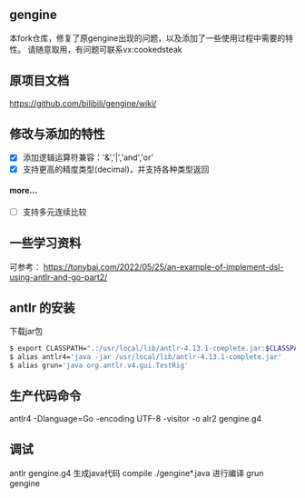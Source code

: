 ## gengine
本fork仓库，修复了原gengine出现的问题，以及添加了一些使用过程中需要的特性。
请随意取用，有问题可联系vx:cookedsteak

## 原项目文档
https://github.com/bilibili/gengine/wiki/

## 修改与添加的特性

- [x] 添加逻辑运算符兼容：'&','|','and','or'
- [x] 支持更高的精度类型(decimal)，并支持各种类型返回

#### more...

- [ ] 支持多元连续比较

## 一些学习资料
可参考：
https://tonybai.com/2022/05/25/an-example-of-implement-dsl-using-antlr-and-go-part2/

## antlr 的安装

下载jar包
```bash
$ export CLASSPATH=".:/usr/local/lib/antlr-4.13.1-complete.jar:$CLASSPATH"
$ alias antlr4='java -jar /usr/local/lib/antlr-4.13.1-complete.jar'
$ alias grun='java org.antlr.v4.gui.TestRig'
```

## 生产代码命令
antlr4 -Dlanguage=Go -encoding UTF-8 -visitor -o alr2 gengine.g4

## 调试
antlr gengine.g4 生成java代码
compile ./gengine*.java 进行编译
grun gengine